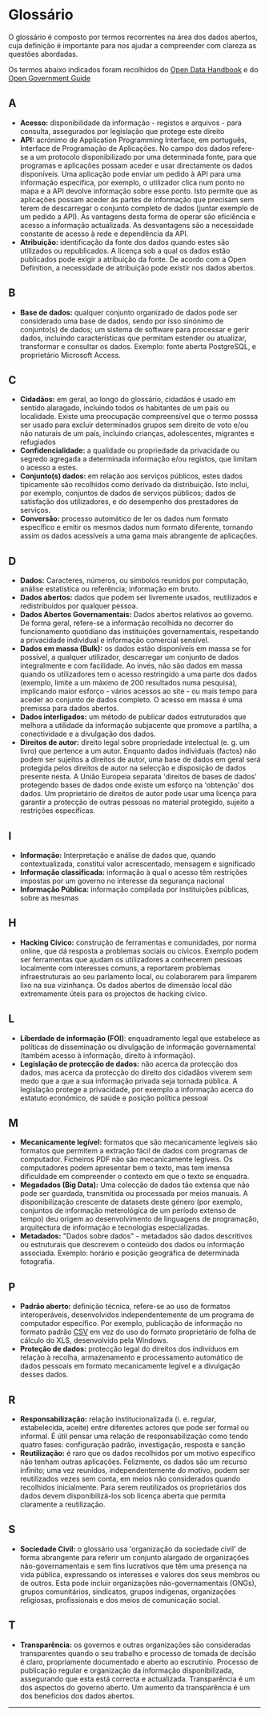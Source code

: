 Glossário
===================

O glossário é composto por termos recorrentes na área dos dados abertos, cuja definição é importante para nos ajudar a compreender com clareza as questões abordadas. 

Os termos abaixo indicados foram recolhidos do [Open Data Handbook](http://opendatahandbook.org/glossary/en) e do [Open Government Guide](http://www.opengovguide.com/glossary)


A
-------------

* **Acesso:** disponibilidade da informação - registos e arquivos - para consulta, assegurados por legislação que protege este direito 
* **API:** acrónimo de Application Programming Interface, em português, Interface de Programação de Aplicações. No campo dos dados refere-se a um protocolo disponibilizado por uma determinada fonte, para que programas e aplicações possam aceder e usar directamente os dados disponíveis. Uma aplicação pode enviar um pedido à API para uma informação específica, por exemplo, o utilizador clica num ponto no mapa e a API devolve informação sobre esse ponto. Isto permite que as aplicações possam aceder às partes de informação que precisam sem terem de descarregar o conjunto completo de dados (juntar exemplo de um pedido a API). As vantagens desta forma de operar são eficiência e acesso a informação actualizada. As desvantagens são a necessidade constante de acesso à rede e dependência da API.
* **Atribuição:** identificação da fonte dos dados quando estes são utilizados ou republicados. A licença sob a qual os dados estão publicados pode exigir a atribuição da fonte. De acordo com a Open Definition, a necessidade de atribuição pode existir nos dados abertos.

B
-------------
* **Base de dados:** qualquer conjunto organizado de dados pode ser considerado uma base de dados, sendo por isso sinónimo de conjunto(s) de dados; um sistema de software para processar e gerir dados, incluindo características  que permitam estender ou atualizar, transformar e consultar os dados. Exemplo: fonte aberta PostgreSQL, e proprietário Microsoft Access.


C
-------------
+ **Cidadãos:** em geral, ao longo do glossário, cidadãos é usado em sentido alaragado, incluindo todos os habitantes de um país ou localidade. Existe uma preocupação compreensível que o termo posssa ser usado para excluir determinados grupos sem direito de voto e/ou não naturais de um país, incluindo crianças, adolescentes, migrantes e refugiados
+ **Confidencialidade:** a qualidade ou propriedade da privacidade ou segredo  agregada a determinada informação e/ou registos, que limitam o acesso a estes. 
+ **Conjunto(s) dados:** em relação aos serviços públicos, estes dados tipicamente são recolhidos como derivado da distribuição. Isto inclui, por exemplo, conjuntos de dados de serviços públicos; dados de satisfação dos utilizadores, e do desempenho dos prestadores de serviços.
+ **Conversão:** processo automático de ler os dados num formato específico e emitir os mesmos dados num formato diferente, tornando assim os dados acessíveis a uma gama mais abrangente de aplicações.

D
-------------
+ **Dados:** Caracteres, números, ou símbolos reunidos por computação, análise estatística ou referência; informação em bruto.  
+ **Dados abertos:** dados que podem ser livremente usados, reutilizados e redistribuídos por qualquer pessoa. 
+ **Dados Abertos Governamentais:** Dados abertos relativos ao governo. De forma geral, refere-se a informação recolhida no decorrer do funcionamento quotidiano das instituições governamentais, respeitando a privacidade individual e informação comercial sensível. 
+ **Dados em massa (Bulk):** os dados estão disponíveis em massa se for possível, a qualquer utilizador, descarregar um conjunto de dados integralmente e com facilidade. Ao invés, não são dados em massa quando os utilizadores tem o acesso restringido a uma parte dos dados (exemplo, limite a um máximo de 200 resultados numa pesquisa), implicando maior esforço - vários acessos ao site - ou mais tempo para aceder ao conjunto de dados completo. O acesso em massa é uma premissa para dados abertos.
+ **Dados interligados:** um método de publicar dados estruturados que melhora a utilidade da informação subjacente que promove a partilha, a conectividade e a  divulgação dos dados.  
+ **Direitos de autor:** direito legal sobre propriedade intelectual (e. g. um livro) que pertence a um autor. Enquanto dados individuais (factos) não podem ser sujeitos a direitos de autor, uma base de dados em geral será protegida pelos direitos de autor na selecção e disposição de dados presente nesta. A União Europeia separata 'direitos de bases de dados' protegendo bases de dados onde existe um esforço na 'obtenção' dos dados. Um proprietário de direitos de autor pode usar uma licença para garantir a protecção de outras pessoas no material protegido, sujeito a restrições específicas.

I
-------------
+ **Informação:** Interpretação e análise de dados que, quando contextualizada, constitui valor acrescentado, mensagem e significado
+ **Informação classificada:** informação à qual o acesso têm restrições impostas por um governo no interesse da segurança nacional 
+ **Informação Pública:** informação compilada por instituições públicas, sobre as mesmas  

H
-------------
+ **Hacking Cívico:** construção de ferramentas e comunidades, por norma online, que dá resposta a problemas sociais ou cívicos. Exemplo podem ser ferramentas que ajudam os utilizadores a conhecerem pessoas localmente com interesses comuns, a reportarem problemas infraestruturais ao seu parlamento local, ou colaborarem para limparem lixo na sua vizinhança. Os dados abertos de dimensão local dão extremamente úteis para os projectos de hacking cívico.

L
-------------
+ **Liberdade de informação (FOI)**: enquadramento legal que estabelece as políticas de disseminação ou divulgação de informação governamental (também acesso à informação, direito à informação). 
+ **Legislação de protecção de dados:** não acerca da protecção dos dados, mas acerca da protecção do direito dos cidadãos viverem sem medo que a que a sua informação privada seja tornada pública. A legislação protege a privacidade, por exemplo a informação acerca do estatuto económico, de saúde e posição política pessoal

M
-------------
+ **Mecanicamente legível:** formatos que são mecanicamente legíveis são formatos que permitem a extração fácil de dados com programas de computador. Ficheiros PDF não são mecanicamente legíveis. Os computadores podem apresentar bem o texto, mas tem imensa dificuldade em compreender o contexto em que o texto se enquadra.  
+ **Megadados (Big Data):** Uma colecção de dados tão extensa que não pode ser guardada, transmitida ou processada por meios manuais. A disponibilização crescente de datasets deste género (por exemplo, conjuntos de informação meterológica de um período extenso de tempo) deu origem ao desenvolvimento de linguagens de programação, arquitectura de informação e tecnologias especializadas.
+ **Metadados:** "Dados sobre dados" - metadados são dados descritivos ou estruturais que descrevem o conteúdo dos dados ou informação associada. Exemplo: horário e posição geográfica de determinada fotografia. 

P
-------------
+ **Padrão aberto:** definição técnica, refere-se ao uso de formatos interoperáveis, desenvolvidos independentemente de um programa de computador específico. Por exemplo, publicação de informação no formato padrão [CSV](https://pt.wikipedia.org/wiki/Comma-separated_values ) em vez do uso do formato proprietário de folha de cálculo do XLS, desenvolvido pela Windows. 
+ **Proteção de dados:** protecção legal do direitos dos indivíduos em relação à recolha, armazenamento e processamento automático de dados pessoais em formato mecanicamente legível e a divulgação desses dados. 

R
-------------
+ **Responsabilização:** relação institucionalizada (i. e. regular, estabelecida, aceite) entre diferentes actores que pode ser formal ou informal. É útil pensar uma relação de responsabilização como tendo quatro fases: configuração padrão, investigação, resposta e sanção 
+ **Reutilização:** é raro que os dados recolhidos por um motivo especifico não tenham outras aplicações. Felizmente, os dados são um recurso infinito; uma vez reunidos, independentemente do motivo, podem ser reutilizados vezes sem conta, em meios não considerados quando recolhidos inicialmente. Para serem reutilizados os proprietários dos dados devem disponibilizá-los sob licença aberta que permita claramente a reutilização.

S
-------------
+ **Sociedade Civil:** o glossário usa 'organização da sociedade civil' de forma abrangente para referir um conjunto alargado de organizações não-governamentais e sem fins lucrativos que têm uma presença na vida pública, expressando os interesses e valores dos seus membros ou de outros. Esta pode incluir organizações não-governamentais (ONGs), grupos comunitários, sindicatos, grupos indígenas, organizações religiosas, profissionais e dos meios de comunicação social.

T
-------------
+ **Transparência:** os governos e outras organizações são consideradas transparentes quando o seu trabalho e processo de tomada de decisão é claro, propriamente documentado e aberto ao escrutínio.  Processo de publicação regular e organização da informação disponibilizada, assegurando que esta está correcta e actualizada. Transparência é um dos aspectos do governo aberto. Um aumento da transparência é um dos benefícios dos dados abertos.


----------

